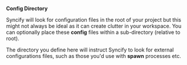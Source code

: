 **Config Directory**

Syncify will look for configuration files in the root of your project but this might not always be ideal as it can create clutter in your workspace. You can optionally place these **config** files within a sub-directory (relative to root).

The directory you define here will instruct Syncify to look for external configurations files, such as those you'd use with **spawn** processes etc.